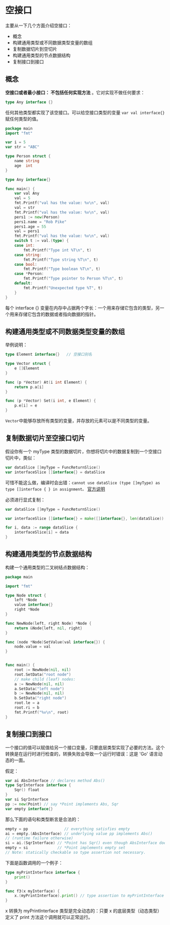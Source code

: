 # 空接口
主要从一下几个方面介绍空接口：
 - 概念
 - 构建通用类型或不同数据类型变量的数组
 - 复制数据切片到空切片
 - 构建通用类型的节点数据结构
 - 复制接口到接口
##  概念
 **空接口或者最小接口： 不包括任何实现方法** 。它对实现不做任何要求：

```go
type Any interface {}
```

任何其他类型都实现了该空接口。可以给空接口类型的变量 `var val interface{}` 赋任何类型的值。

```go
package main
import "fmt"

var i = 5
var str = "ABC"

type Person struct {
    name string
    age  int
}

type Any interface{}

func main() {
    var val Any
    val = 5
    fmt.Printf("val has the value: %v\n", val)
    val = str
    fmt.Printf("val has the value: %v\n", val)
    pers1 := new(Person)
    pers1.name = "Rob Pike"
    pers1.age = 55
    val = pers1
    fmt.Printf("val has the value: %v\n", val)
    switch t := val.(type) {
    case int:
        fmt.Printf("Type int %T\n", t)
    case string:
        fmt.Printf("Type string %T\n", t)
    case bool:
        fmt.Printf("Type boolean %T\n", t)
    case *Person:
        fmt.Printf("Type pointer to Person %T\n", t)
    default:
        fmt.Printf("Unexpected type %T", t)
    }
}
```

每个 interface {} 变量在内存中占据两个字长：一个用来存储它包含的类型，另一个用来存储它包含的数据或者指向数据的指针。

## 构建通用类型或不同数据类型变量的数组
举例说明：

```go
type Element interface{}   // 空接口别名

type Vector struct {
    e []Element
}

func (p *Vector) At(i int Element) {
    return p.a[i]
}

func (p *Vector) Set(i int, e Element) {
    p.e[i] = e
}
```

`Vector`中能够存放所有类型的变量，并存放的元素可以是不同类型的变量。


## 复制数据切片至空接口切片

假设你有一个 myType 类型的数据切片，你想将切片中的数据复制到一个空接口切片中，类似：

```go
var dataSlice []myType = FuncReturnSlice()
var interfaceSlice []interface{} = dataSlice
```

可惜不能这么做，编译时会出错：`cannot use dataSlice (type []myType) as type []interface { } in assignment。`  [官方说明 ](https://golang.org/ref/spec)

必须进行显式复制：

```go
var dataSlice []myType = FuncReturnSlice()

var interfaceSlice []interface{} = make([]interface{}, len(dataSlice))

for i, data := range dataSlice {
    interfaceSlice[i] = data
}
```

## 构建通用类型的节点数据结构
构建一个通用类型的二叉树结点数据结构：

```go
package main

import "fmt"

type Node struct {
    left *Node
    value interface{}
    right *Node
}

func NewNode(left, right Node) *Node {
    return &Node{left, nil, right}
}

func (node *Node)SetValue(val interface{}) {
    node.value = val
}


func main() {
    root := NewNode(nil, nil)
    root.SetData("root node")
    // make child (leaf) nodes:
    a := NewNode(nil, nil)
    a.SetData("left node")
    b := NewNode(nil, nil)
    b.SetData("right node")
    root.le = a
    root.ri = b
    fmt.Printf("%v\n", root) 
}
```

## 复制接口到接口

一个接口的值可以赋值给另一个接口变量，只要底层类型实现了必要的方法。这个转换是在运行时进行检查的，转换失败会导致一个运行时错误：这是 'Go' 语言动态的一面。

假定：
```go
var ai AbsInterface // declares method Abs()
type SqrInterface interface {
    Sqr() float
}
var si SqrInterface
pp := new(Point) // say *Point implements Abs, Sqr
var empty interface{}
```
那么下面的语句和类型断言是合法的：

```go
empty = pp                // everything satisfies empty
ai = empty.(AbsInterface) // underlying value pp implements Abs()
// (runtime failure otherwise)
si = ai.(SqrInterface) // *Point has Sqr() even though AbsInterface doesn’t
empty = si             // *Point implements empty set
// Note: statically checkable so type assertion not necessary.
```

下面是函数调用的一个例子：
```go
type myPrintInterface interface {
    print()
}

func f3(x myInterface) {
    x.(myPrintInterface).print() // type assertion to myPrintInterface
}
```
x 转换为 myPrintInterface 类型是完全动态的：只要 x 的底层类型（动态类型）定义了 print 方法这个调用就可以正常运行。



